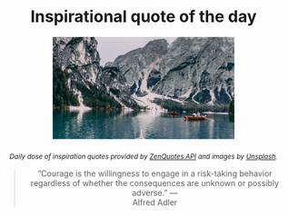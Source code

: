 
<div align="center">

# Inspirational quote of the day

<img src="./data/photo.jpeg" alt="Beautiful nature photo" width="320" height="180">

<sub><i>Daily dose of inspiration quotes provided by [ZenQuotes API](https://zenquotes.io/) and images by [Unsplash](https://unsplash.com/).</i></sub>


<blockquote>&ldquo;Courage is the willingness to engage in a risk-taking behavior regardless of whether the consequences are unknown or possibly adverse.&rdquo; &mdash; <footer>Alfred Adler</footer></blockquote>

</div>
